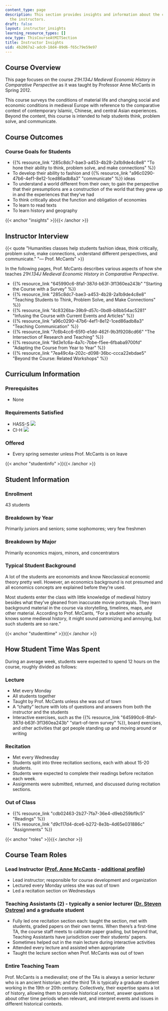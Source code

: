 ```yaml
---
content_type: page
description: This section provides insights and information about the course from
  the instructors.
draft: false
layout: instructor_insights
learning_resource_types: []
ocw_type: ThisCourseAtMITSection
title: Instructor Insights
uid: 4b2067a2-adc0-18d4-89d6-f65c79e59e97
---
```

## Course Overview

This page focuses on the course *21H.134J* *Medieval Economic History in Comparative Perspective* as it was taught by Professor Anne McCants in Spring 2012.

This course surveys the conditions of material life and changing social and economic conditions in medieval Europe with reference to the comparative context of contemporary Islamic, Chinese, and central Asian experiences. Beyond the content, this course is intended to help students think, problem solve, and communicate.

## Course Outcomes

### Course Goals for Students

- {{% resource_link "285c8dc7-bae3-a453-4b28-2a1b9de4c8e8" "To hone their ability to think, problem solve, and make connections" %}}
- To develop their ability to fashion and {{% resource_link "a96c0290-47b6-4ef1-8e12-1ced86adb8a3" "communicate" %}} ideas
- To understand a world different from their own; to gain the perspective that their presumptions are a construction of the world that they grew up in and the experiences that they’ve had
- To think critically about the function and obligation of economies
- To learn to read texts
- To learn history and geography

{{< anchor "insights" >}}{{< /anchor >}}

## Instructor Interview

{{< quote "Humanities classes help students fashion ideas, think critically, problem solve, make connections, understand different perspectives, and communicate." "— Prof. McCants" >}}

In the following pages, Prof. McCants describes various aspects of how she teaches *21H.134J* *Medieval Economic History in Comparative Perspective*.

- {{% resource_link "645990c6-8fa1-387d-b63f-3f1360ea243b" "Starting the Course with a Survey" %}}
- {{% resource_link "285c8dc7-bae3-a453-4b28-2a1b9de4c8e8" "Teaching Students to Think, Problem Solve, and Make Connections" %}}
- {{% resource_link "4c8326ba-39b9-d57c-0bd8-b8bb54ac5281" "Infusing the Course with Current Events and Articles" %}}
- {{% resource_link "a96c0290-47b6-4ef1-8e12-1ced86adb8a3" "Teaching Communication" %}}
- {{% resource_link "7c6b4cc6-65f0-e1dd-462f-9b3f9208cd66" "The Intersection of Research and Teaching" %}}
- {{% resource_link "9d3e1c6a-4a7c-7bbe-f5ee-6fbaba9700fd" "Adapting the Course from Year to Year" %}}
- {{% resource_link "7ea49c4a-202c-d098-36bc-ccca22ebdae5" "Beyond the Course: Related Workshops" %}}

## Curriculum Information

### Prerequisites

- None

### Requirements Satisfied

- HASS-S ![](/images/educator/icon-question-hass-s.png)
- CI-H ![](/images/educator/icon-question-cih.png)

### Offered

- Every spring semester unless Prof. McCants is on leave

{{< anchor "studentinfo" >}}{{< /anchor >}}

## Student Information

### Enrollment

43 students

### Breakdown by Year

Primarily juniors and seniors; some sophomores; very few freshmen

### Breakdown by Major

Primarily economics majors, minors, and concentrators

### Typical Student Background

A lot of the students are economists and know Neoclassical economic theory pretty well. However, an economics background is not presumed and all economics concepts are explained before they’re used.

Most students enter the class with little knowledge of medieval history besides what they’ve gleaned from inaccurate movie portrayals. They learn background material in the course via storytelling, timelines, maps, and other material. According to Prof. McCants, “For a student who actually knows some medieval history, it might sound patronizing and annoying, but such students are so rare.”

{{< anchor "studenttime" >}}{{< /anchor >}}

## How Student Time Was Spent

During an average week, students were expected to spend 12 hours on the course, roughly divided as follows:

### Lecture

- Met every Monday
- All students together
- Taught by Prof. McCants unless she was out of town
- A “chatty” lecture with lots of questions and answers from both the instructor and the students
- Interactive exercises, such as the {{% resource_link "645990c6-8fa1-387d-b63f-3f1360ea243b" "start-of-term survey" %}}, board exercises, and other activities that got people standing up and moving around or writing

### Recitation

- Met every Wednesday
- Students split into three recitation sections, each with about 15-20 students.
- Students were expected to complete their readings before recitation each week.
- Assignments were submitted, returned, and discussed during recitation sections.

### Out of Class

- {{% resource_link "cdb02463-2b27-7fa7-36e4-d9eb259bf9c5" "Readings" %}}
- {{% resource_link "d9c117d4-dce6-b272-8e3b-4d65e031886c" "Assignments" %}}

{{< anchor "roles" >}}{{< /anchor >}}

## Course Team Roles

### Lead Instructor ([Prof. Anne McCants](http://history.mit.edu/people/anne-e-c-mccants) - [additional profile](https://concourse.mit.edu/faculty/anne-mccants/))

- Lead instructor; responsible for course development and organization
- Lectured every Monday unless she was out of town
- Led a recitation section on Wednesdays

### Teaching Assistants (2) - typically a senior lecturer ([Dr. Steven Ostrow](http://history.mit.edu/people/steven-ostrow)) and a graduate student

- Fully led one recitation section each: taught the section, met with students, graded papers on their own terms. When there’s a first-time TA, the course staff meets to calibrate paper grading, but beyond that, Teaching Assistants have jurisdiction over their students’ papers.
- Sometimes helped out in the main lecture during interactive activities
- Attended every lecture and assisted when appropriate
- Taught the lecture section when Prof. McCants was out of town

### Entire Teaching Team

Prof. McCants is a medievalist; one of the TAs is always a senior lecturer who is an ancient historian; and the third TA is typically a graduate student working in the 19th or 20th century. Collectively, their expertise spans a lot of history, allowing them to provide historical context, answer questions about other time periods when relevant, and interpret events and issues in different historical contexts.